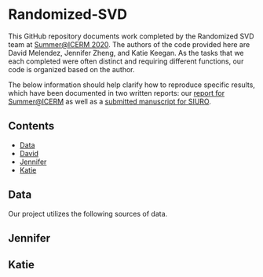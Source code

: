# Randomized-SVD

This GitHub repository documents work completed by the Randomized SVD team at [Summer@ICERM 2020](https://icerm.brown.edu/summerug/2020/). The authors of the code provided here are David Melendez, Jennifer Zheng, and Katie Keegan. As the tasks that we each completed were often distinct and requiring different functions, our code is organized based on the author.

The below information should help clarify how to reproduce specific results, which have been documented in two written reports: our [report for Summer@ICERM]() as well as a [submitted manuscript for SIURO]().

## Contents
* [Data](#data)
* [David](#david)
* [Jennifer](#jennifer)
* [Katie](#katie)

## Data
Our project utilizes the following sources of data.
	
## Jennifer


## Katie

